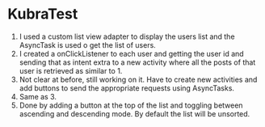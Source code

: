 # KubraTest

1. I used a custom list view adapter to display the users list and the AsyncTask is used o get the list of users.
2. I created a onClickListener to each user and getting the user id and sending that as intent extra to a new activity where all the posts of that user is retrieved as similar to 1.
3. Not clear at before, still working on it. Have to create new activities and add buttons to send the appropriate requests using AsyncTasks.
4. Same as 3.
5. Done by adding a button at the top of the list and toggling between ascending and descending mode. By default the list will be unsorted.
